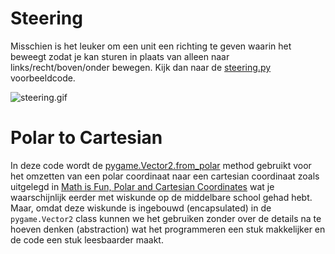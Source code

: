 # Steering

Misschien is het leuker om een unit een richting te geven waarin het
beweegt zodat je kan sturen in plaats van alleen naar
links/recht/boven/onder bewegen. Kijk dan naar de
[steering.py](steering.py) voorbeeldcode.

![steering.gif](steering.gif)

# Polar to Cartesian

In deze code wordt de
[pygame.Vector2.from_polar](https://www.pygame.org/docs/ref/math.html#pygame.math.Vector2.from_polar)
method gebruikt voor het omzetten van een polar coordinaat naar een
cartesian coordinaat zoals uitgelegd in [Math is Fun, Polar and
Cartesian
Coordinates](https://www.mathsisfun.com/polar-cartesian-coordinates.html) wat je waarschijnlijk eerder met wiskunde op de middelbare school gehad
hebt. Maar, omdat deze wiskunde is ingebouwd (encapsulated) in de
`pygame.Vector2` class kunnen we het gebruiken zonder over de details
na te hoeven denken (abstraction) wat het programmeren een stuk
makkelijker en de code een stuk leesbaarder maakt.

